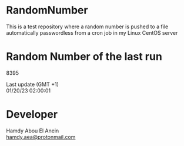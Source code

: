 # RandomNumber    
This is a test repository where a random number is pushed to a file automatically passwordless from a cron job in my Linux CentOS server    
# Random Number of the last run   
8395
      
Last update (GMT +1)    
01/20/23 02:00:01
# Developer    
Hamdy Abou El Anein   
hamdy.aea@protonmail.com
